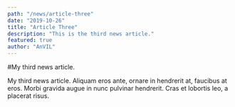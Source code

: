 ```yaml
---
path: "/news/article-three"
date: "2019-10-26"
title: "Article Three"
description: "This is the third news article."
featured: true
author: "AnVIL"
---
```


#My third news article.

My third news article. Aliquam eros ante, ornare in hendrerit at, faucibus at eros. Morbi gravida augue in nunc pulvinar hendrerit. Cras et lobortis leo, a placerat risus.
